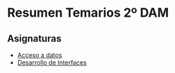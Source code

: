 # Resumen Temarios 2º DAM
## Asignaturas

- [Acceso a datos](./acceso-datos/README.md)
- [Desarrollo de Interfaces](./dasarrollo-interfaces/README.md)
